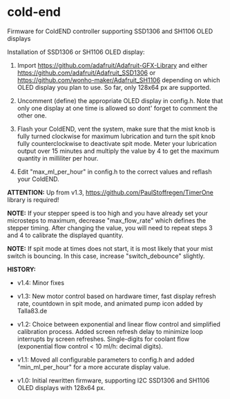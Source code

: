 # cold-end
Firmware for ColdEND controller supporting SSD1306 and SH1106 OLED displays

Installation of SSD1306 or SH1106 OLED display:

1) Import https://github.com/adafruit/Adafruit-GFX-Library and either
   https://github.com/adafruit/Adafruit_SSD1306 or https://github.com/wonho-maker/Adafruit_SH1106
   depending on which OLED display you plan to use. So far, only 128x64 px are supported.

2) Uncomment (define) the appropriate OLED display in config.h. Note that only one display
   at one time is allowed so dont' forget to comment the other one.

3) Flash your ColdEND, vent the system, make sure that the mist knob is fully turned clockwise
   for maximum lubrication and turn the spit knob fully counterclockwise to deactivate spit mode.
   Meter your lubrication output over 15 minutes and multiply the value by 4 to get the maximum
   quantity in milliliter per hour.

4) Edit "max_ml_per_hour" in config.h to the correct values and reflash your ColdEND.


**ATTENTION:** Up from v1.3, https://github.com/PaulStoffregen/TimerOne library is required!

**NOTE:** If your stepper speed is too high and you have already set your microsteps to maximum,
decrease "max_flow_rate" which defines the stepper timing. After changing the value, you will
need to repeat steps 3 and 4 to calibrate the displayed quantity.

**NOTE:** If spit mode at times does not start, it is most likely that your mist switch is bouncing.
In this case, increase "switch_debounce" slightly.

**HISTORY:**

- v1.4: Minor fixes

- v1.3: New motor control based on hardware timer, fast display refresh rate, countdown in spit mode,
        and animated pump icon added by Talla83.de

- v1.2: Choice between exponential and linear flow control and simplified calibration process.
        Added screen refresh delay to minimize loop interrupts by screen refreshes.
        Single-digits for coolant flow (exponential flow control < 10 ml/h: decimal digits).

- v1.1: Moved all configurable parameters to config.h and added "min_ml_per_hour" for a more accurate display value.

- v1.0: Initial rewritten firmware, supporting I2C SSD1306 and SH1106 OLED displays with 128x64 px.
